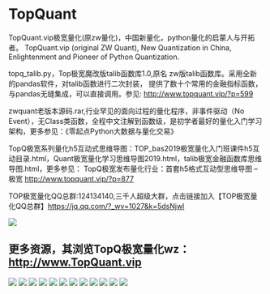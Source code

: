# TopQuant

TopQuant.vip极宽量化(原zw量化)，中国新量化，python量化的启蒙人与开拓者。
TopQuant.vip (original ZW Quant), New Quantization in China, Enlightenment and Pioneer of Python Quantization.


topq_talib.py，Top极宽魔改版talib函数库1.0,原名 zw版talib函数库。采用全新的pandas软件，对talib函数进行二次封装， 提供了数十个常用的金融指标函数，与pandas无缝集成，可以直接调用。参见:  http://www.topquant.vip/?p=599

zwquant老版本源码.rar,行业罕见的面向过程的量化程序，非事件驱动（No Event），无Class类函数，全程中文注解到函数级，是初学者最好的量化入门学习架构，更多参见：《零起点Python大数据与量化交易》

TopQ极宽系列量化h5互动式思维导图：TOP_bas2019极宽量化入门班课件h5互动目录.html，Quant极宽量化学习思维导图2019.html，talib极宽金融函数库思维导图.html，更多参见： TopQ极宽发布量化行业：首套h5格式互动型思维导图 – 极宽 http://www.topquant.vip/?p=877

TOP极宽量化QQ总群:124134140,三千人超级大群，点击链接加入【TOP极宽量化QQ总群】https://jq.qq.com/?_wv=1027&k=5dsNjwl

![](https://github.com/ziwang-com/TopQuant/blob/master/images/TQQ2018.png)

更多资源，其浏览TopQ极宽量化wz： http://www.TopQuant.vip
-------------------
![](https://github.com/ziwang-com/TopQuant/blob/master/images/tq01.PNG)
![](https://github.com/ziwang-com/TopQuant/blob/master/images/tq08.PNG)
![](https://github.com/ziwang-com/TopQuant/blob/master/images/tq09.PNG)
![](https://github.com/ziwang-com/TopQuant/blob/master/images/tq10.PNG)
![](https://github.com/ziwang-com/TopQuant/blob/master/images/tq14.PNG)
![](https://github.com/ziwang-com/TopQuant/blob/master/images/tq19.PNG)
![](https://github.com/ziwang-com/TopQuant/blob/master/images/tq20.PNG)
![](https://github.com/ziwang-com/TopQuant/blob/master/images/tq21.PNG)
![](https://github.com/ziwang-com/TopQuant/blob/master/images/tq22.PNG)
![](https://github.com/ziwang-com/TopQuant/blob/master/images/tq23.PNG)
![](https://github.com/ziwang-com/TopQuant/blob/master/images/tq25.PNG)
![](https://github.com/ziwang-com/TopQuant/blob/master/images/tq26.PNG)
